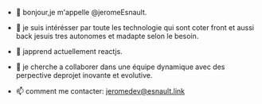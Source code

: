- 👋 bonjour,je m'appelle @jeromeEsnault.

- 👀 je suis intérésser par toute les technologie qui sont coter front et aussi back jesuis tres autonomes et madapte selon le besoin.

- 🌱 japprend actuellement reactjs.

- 💞️ je cherche a collaborer dans une équipe dynamique avec des perpective deprojet inovante et evolutive.

- 📫 comment me contacter: jeromedev@esnault.link

<!---
jeromeEsnault/jeromeEsnault is a ✨ special ✨ repository because its `README.md` (this file) appears on your GitHub profile.
You can click the Preview link to take a look at your changes.
--->
